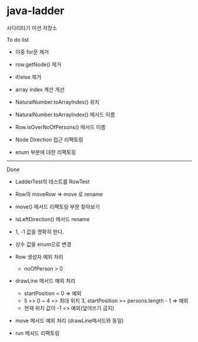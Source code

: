 # java-ladder
사다리타기 미션 저장소

To do list
- 이중 for문 제거
- row.getNode() 제거
- if/else 제거
- array index 계산 개선

- NaturalNumber.toArrayIndex() 위치
- NaturalNumber.toArrayIndex() 메서드 이름
- Row.isOverNoOfPersons() 메서드 이름

- Node Direction 접근 리팩토링
- enum 부분에 대한 리팩토링

---
Done
- LadderTest의 테스트를 RowTest
- Row의 moveRow => move 로 rename
- move() 메서드 리팩토링 부분 찾아보기

- isLeftDirection() 메서드 rename
- 1, -1 값을 명확히 한다.
- 상수 값을 enum으로 변경

- Row 생성자 예외 처리
    - noOfPerson > 0
- drawLine 메서드 예외 처리
    - startPosition < 0 => 예외
    - 5 => 0 ~ 4 => 최대 위치 3, startPosition >= persons.length - 1 => 예외
    - 현재 위치 값이 -1 => 예외(덮어쓰기 금지)
- move 메서드 예외 처리 (drawLine메서드와 동일)

- run 메서드 리팩토링